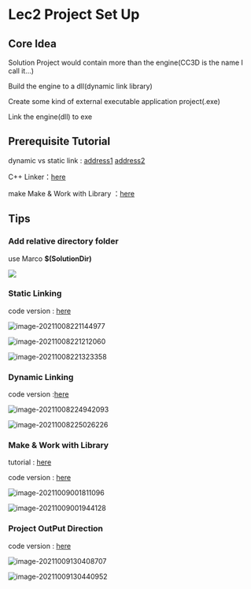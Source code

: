 # Lec2 Project Set Up

## Core Idea

Solution Project would contain more than the engine(CC3D is the name I call it...)

Build the engine to a dll(dynamic link library)

Create some kind of external executable application project(.exe)

Link the engine(dll) to exe

## Prerequisite Tutorial

dynamic vs static link : [address1](https://www.youtube.com/watch?v=or1dAmUO8k0) [address2](https://www.youtube.com/watch?v=pLy69V2F_8M)

 C++ Linker：[here](https://www.youtube.com/watch?v=H4s55GgAg0I)

make Make & Work with Library ：[here](https://www.youtube.com/watch?v=Wt4dxDNmDA8)

## Tips

### Add relative directory folder

use Marco **$(SolutionDir)**

![](https://i.loli.net/2021/10/08/DG5dYLAOXTKNfPg.png)

### Static Linking

code version : [here](https://github.com/Graphic-researcher/Crosa-Conty-3D/tree/43ef369549fd59bc0643af47de6bc2f7130615dd/HTC/Project/CC3D)

![image-20211008221144977](https://i.loli.net/2021/10/08/xECiXTfuAba6zBp.png)

![image-20211008221212060](https://i.loli.net/2021/10/08/pjyt9cxPh3l5fDb.png)

![image-20211008221323358](https://i.loli.net/2021/10/08/wcXeimHf4Dx8g1E.png)

### Dynamic Linking

code version :[here](https://github.com/Graphic-researcher/Crosa-Conty-3D/tree/461d56a91c014d53425d9a779e4652fedf549e8e/HTC/Project/CC3D)

![image-20211008224942093](https://i.loli.net/2021/10/08/hN2GngBi6lYZ4IJ.png)

![image-20211008225026226](https://i.loli.net/2021/10/08/kqx2Cev96uGSEHs.png)

### Make & Work with Library

tutorial : [here](https://www.youtube.com/watch?v=Wt4dxDNmDA8)

code version : [here](https://github.com/Graphic-researcher/Crosa-Conty-3D/tree/a1179996c82a1ed9a2d206817a9f15f2076d468e/HTC/Project/CC3D)

![image-20211009001811096](https://i.loli.net/2021/10/09/9DcAgrZO5SGfh2V.png)

![image-20211009001944128](https://i.loli.net/2021/10/09/fZIgcFL42VvnwQu.png)

### Project OutPut Direction

code version : [here](https://github.com/Graphic-researcher/Crosa-Conty-3D/tree/d264d0ab682f16c152118fff939360f8b054ed07/HTC/Project/CC3D)

![image-20211009130408707](https://i.loli.net/2021/10/09/lA6G9HOW7PfedUD.png)

![image-20211009130440952](https://i.loli.net/2021/10/09/WBhC8V2IpZcY3Kr.png)

